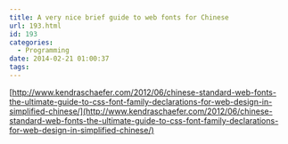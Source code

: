 ```yaml
---
title: A very nice brief guide to web fonts for Chinese
url: 193.html
id: 193
categories:
  - Programming
date: 2014-02-21 01:00:37
tags:
---
```


[http://www.kendraschaefer.com/2012/06/chinese-standard-web-fonts-the-ultimate-guide-to-css-font-family-declarations-for-web-design-in-simplified-chinese/](http://www.kendraschaefer.com/2012/06/chinese-standard-web-fonts-the-ultimate-guide-to-css-font-family-declarations-for-web-design-in-simplified-chinese/)